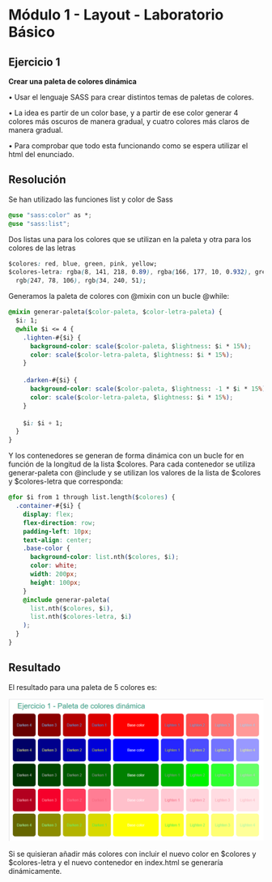 # Módulo 1 - Layout - Laboratorio Básico

## Ejercicio 1

<b>Crear una paleta de colores dinámica</b>

• Usar el lenguaje SASS para crear distintos temas de paletas de colores.

• La idea es partir de un color base, y a partir de ese color generar 4 colores más oscuros de manera gradual, y cuatro colores más claros de manera gradual.

• Para comprobar que todo esta funcionando como se espera utilizar el html del enunciado.

## Resolución

Se han utilizado las funciones list y color de Sass

```CSS
@use "sass:color" as *;
@use "sass:list";
```

Dos listas una para los colores que se utilizan en la paleta y otra para los colores de las letras

```CSS
$colores: red, blue, green, pink, yellow;
$colores-letra: rgba(8, 141, 218, 0.89), rgba(166, 177, 10, 0.932), grey,
  rgb(247, 78, 106), rgb(34, 240, 51);
```

Generamos la paleta de colores con @mixin con un bucle @while:

```CSS
@mixin generar-paleta($color-paleta, $color-letra-paleta) {
  $i: 1;
  @while $i <= 4 {
    .lighten-#{$i} {
      background-color: scale($color-paleta, $lightness: $i * 15%);
      color: scale($color-letra-paleta, $lightness: $i * 15%);
    }

    .darken-#{$i} {
      background-color: scale($color-paleta, $lightness: -1 * $i * 15%);
      color: scale($color-letra-paleta, $lightness: $i * 15%);
    }

    $i: $i + 1;
  }
}
```

Y los contenedores se generan de forma dinámica con un bucle for en función de la longitud de la lista $colores.
Para cada contenedor se utiliza generar-paleta con @include y se utilizan los valores de la lista de $colores y $colores-letra que corresponda:

```CSS
@for $i from 1 through list.length($colores) {
  .container-#{$i} {
    display: flex;
    flex-direction: row;
    padding-left: 10px;
    text-align: center;
    .base-color {
      background-color: list.nth($colores, $i);
      color: white;
      width: 200px;
      height: 100px;
    }
    @include generar-paleta(
      list.nth($colores, $i),
      list.nth($colores-letra, $i)
    );
  }
}
```

## Resultado

El resultado para una paleta de 5 colores es:</p>

![Resultado](./imagenes/PaletaColores.png)

Si se quisieran añadir más colores con incluir el nuevo color en $colores y $colores-letra y el nuevo contenedor en index.html se generaría dinámicamente.
